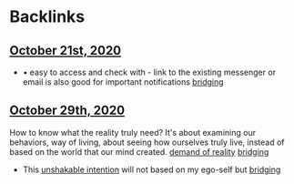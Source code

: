 
# Backlinks
## [October 21st, 2020](<October 21st, 2020.md>)
- •	easy to access and check with - link to the existing messenger or email is also good for important notifications [bridging](<bridging.md>)

## [October 29th, 2020](<October 29th, 2020.md>)
How to know what the reality truly need? It's about examining our behaviors, way of living, about seeing how ourselves truly live, instead of based on the world that our mind created. [demand of reality](<demand of reality.md>) [bridging](<bridging.md>)

- This [unshakable intention](<unshakable intention.md>) will not based on my ego-self but [bridging](<bridging.md>)

